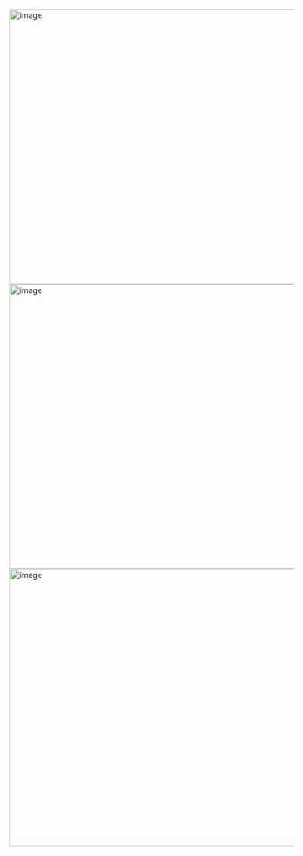 <img width="888" height="488" alt="image" src="https://github.com/user-attachments/assets/2ac2eba3-e433-42d1-90f0-41622eb542e1" />


<img width="921" height="505" alt="image" src="https://github.com/user-attachments/assets/6f0b3c74-91b6-491a-912d-9628444c815c" />


<img width="911" height="492" alt="image" src="https://github.com/user-attachments/assets/48123aa7-4e64-432d-848e-03fa981cdb76" />
